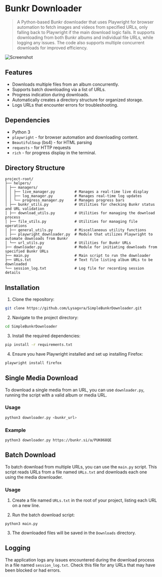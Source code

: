 # Bunkr Downloader

> A Python-based Bunkr downloader that uses Playwright for browser automation to fetch images and videos from specified URLs, only falling back to Playwright if the main download logic fails. It supports downloading from both Bunkr albums and individual file URLs, while logging any issues. The code also supports multiple concurrent downloads for improved efficiency.

![Screenshot](https://github.com/Lysagxra/SimpleBunkrDownloader/blob/b334cf27fff8ca734b942e32186338592405a45f/misc/Demo.gif)

## Features

- Downloads multiple files from an album concurrently.
- Supports batch downloading via a list of URLs.
- Progress indication during downloads.
- Automatically creates a directory structure for organized storage.
- Logs URLs that encounter errors for troubleshooting.

## Dependencies

- Python 3
- `playwright` - for browser automation and downloading content.
- `BeautifulSoup` (bs4) - for HTML parsing
- `requests` - for HTTP requests
- `rich` - for progress display in the terminal.

## Directory Structure

```
project-root/
├── helpers/
│ ├── managers/
│ │ ├── live_manager.py         # Manages a real-time live display
│ │ ├── log_manager.py          # Manages real-time log updates
│ │ └── progress_manager.py     # Manages progress bars
│ ├── bunkr_utils.py            # Utilities for checking Bunkr status and URL validation
│ ├── download_utils.py         # Utilities for managing the download process
│ ├── file_utils.py             # Utilities for managing file operations
│ ├── general_utils.py          # Miscellaneous utility functions
│ ├── playwright_downloader.py  # Module that utilizes Playwright to automate downloads from Bunkr
│ └── url_utils.py              # Utilities for Bunkr URLs
├── downloader.py               # Module for initiating downloads from specified Bunkr URLs
├── main.py                     # Main script to run the downloader
├── URLs.txt                    # Text file listing album URLs to be downloaded
└── session_log.txt             # Log file for recording session details
```

## Installation

1. Clone the repository:

```bash
git clone https://github.com/Lysagxra/SimpleBunkrDownloader.git
```

2. Navigate to the project directory:

```bash
cd SimpleBunkrDownloader
```

3. Install the required dependencies:

```bash
pip install -r requirements.txt
```

4. Ensure you have Playwright installed and set up installing Firefox:

```bash
playwright install firefox
```

## Single Media Download

To download a single media from an URL, you can use `downloader.py`, running the script with a valid album or media URL.

### Usage

```bash
python3 downloader.py <bunkr_url>
```

### Example

```
python3 downloader.py https://bunkr.si/a/PUK068QE
```

## Batch Download

To batch download from multiple URLs, you can use the `main.py` script. This script reads URLs from a file named `URLs.txt` and downloads each one using the media downloader.

### Usage

1. Create a file named `URLs.txt` in the root of your project, listing each URL on a new line.

2. Run the batch download script:

```
python3 main.py
```

3. The downloaded files will be saved in the `Downloads` directory.

## Logging

The application logs any issues encountered during the download process in a file named `session_log.txt`. Check this file for any URLs that may have been blocked or had errors.
